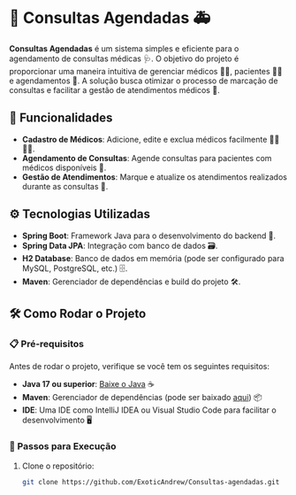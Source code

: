 # 🏥 **Consultas Agendadas** 🚑

**Consultas Agendadas** é um sistema simples e eficiente para o agendamento de consultas médicas 🩺. O objetivo do projeto é proporcionar uma maneira intuitiva de gerenciar médicos 👩‍⚕️, pacientes 👨‍⚕️ e agendamentos 📅. A solução busca otimizar o processo de marcação de consultas e facilitar a gestão de atendimentos médicos 🏥.

## 🚀 Funcionalidades

- **Cadastro de Médicos**: Adicione, edite e exclua médicos facilmente 👨‍⚕️👩‍⚕️.
- **Agendamento de Consultas**: Agende consultas para pacientes com médicos disponíveis 📅.
- **Gestão de Atendimentos**: Marque e atualize os atendimentos realizados durante as consultas 🏥.

## ⚙️ Tecnologias Utilizadas

- **Spring Boot**: Framework Java para o desenvolvimento do backend 🚀.
- **Spring Data JPA**: Integração com banco de dados 🗃️.
- **H2 Database**: Banco de dados em memória (pode ser configurado para MySQL, PostgreSQL, etc.) 🗄️.
- **Maven**: Gerenciador de dependências e build do projeto 🛠️.

## 🛠️ Como Rodar o Projeto

### 📋 Pré-requisitos

Antes de rodar o projeto, verifique se você tem os seguintes requisitos:

- **Java 17 ou superior**: [Baixe o Java](https://adoptopenjdk.net/) ☕
- **Maven**: Gerenciador de dependências (pode ser baixado [aqui](https://maven.apache.org/)) 📦
- **IDE**: Uma IDE como IntelliJ IDEA ou Visual Studio Code para facilitar o desenvolvimento 🖥️

### 🚀 Passos para Execução

1. Clone o repositório:

   ```bash
   git clone https://github.com/ExoticAndrew/Consultas-agendadas.git
